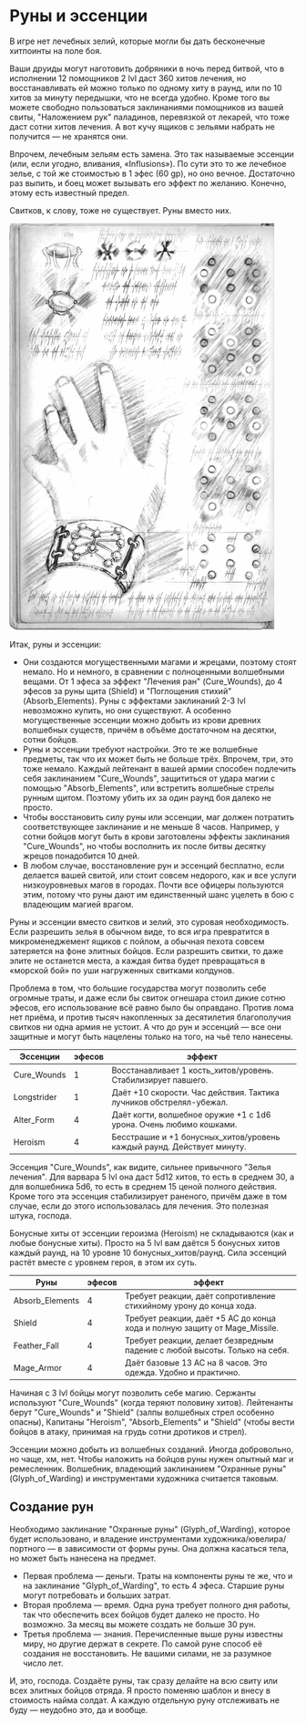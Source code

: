# Руны и эссенции

В игре нет лечебных зелий, которые могли бы дать бесконечные хитпоинты на поле боя.  

Ваши друиды могут наготовить добряники в ночь перед битвой, что в исполнении 12 помощников 2 lvl даст 360 хитов лечения, но восстанавливать ей можно только по одному хиту в раунд, или по 10 хитов за минуту передышки, что не всегда удобно. Кроме того вы можете свободно пользоваться заклинаниями помощников из вашей свиты, "Наложением рук" паладинов, перевязкой от лекарей, что тоже даст сотни хитов лечения. А вот кучу ящиков с зельями набрать не получится — не хранятся они.  

Впрочем, лечебным зельям есть замена. Это так называемые эссенции (или, если угодно, вливания, «Influsions»). По сути это то же лечебное зелье, с той же стоимостью в 1 эфес (60 gp), но оно вечное. Достаточно раз выпить, и боец может вызывать его эффект по желанию. Конечно, этому есть известный предел.  

Свитков, к слову, тоже не существует. Руны вместо них.  

![Рунный щит](/images/runes.png)

Итак, руны и эссенции:  
- Они создаются могущественными магами и жрецами, поэтому стоят немало. Но и немного, в сравнении с полноценными волшебными вещами. От 1 эфеса за эффект "Лечения ран" (Cure_Wounds), до 4 эфесов за руны щита (Shield) и "Поглощения стихий" (Absorb_Elements). Руны с эффектами заклинаний 2-3 lvl невозможно купить, но они существуют. А особенно могущественные эссенции можно добыть из крови древних волшебных существ, причём в объёме достаточном на десятки, сотни бойцов.  
- Руны и эссенции требуют настройки. Это те же волшебные предметы, так что их может быть не больше трёх. Впрочем, три, это тоже немало. Каждый лейтенант в вашей армии способен подлечить себя заклинанием "Cure_Wounds", защититься от удара магии с помощью "Absorb_Elements", или встретить волшебные стрелы рунным щитом. Поэтому убить их за один раунд боя далеко не просто.  
- Чтобы восстановить силу руны или эссенции, маг должен потратить соответствующее заклинание и не меньше 8 часов. Например, у сотни бойцов могут быть в крови заготовлены эффекты заклинания "Cure_Wounds", но чтобы восполнить их после битвы десятку жрецов понадобится 10 дней.
- В любом случае, восстановление рун и эссенций бесплатно, если делается вашей свитой, или стоит совсем недорого, как и все услуги низкоуровневых магов в городах. Почти все офицеры пользуются этим, потому что руны дают им единственный шанс уцелеть в бою с владеющим магией врагом.  

Руны и эссенции вместо свитков и зелий, это суровая необходимость. Если разрешить зелья в обычном виде, то вся игра превратится в микроменеджемент ящиков с пойлом, а обычная пехота совсем затеряется на фоне элитных бойцов. Если разрешить свитки, то даже элите не останется места, а каждая битва будет превращаться в «морской бой» по уши нагруженных свитками колдунов.  

Проблема в том, что большие государства могут позволить себе огромные траты, и даже если бы свиток огнешара стоил дикие сотню эфесов, его использование всё равно было бы оправдано. Против лома нет приёма, и против тысяч накопленных за десятилетия благополучия свитков ни одна армия не устоит. А что до рун и эссенций — все они защитные и могут быть нацелены только на того, на чьё тело нанесены.  

Эссенции          | эфесов  | эффект  
----------------- | ------- | --------------------------------------------------------------------------  
Cure_Wounds       | 1       | Восстанавливает 1 кость_хитов/уровень. Стабилизирует павшего.  
Longstrider       | 1       | Даёт +10 скорости. Час действия. Тактика лучников обстрелял-убежал.  
Alter_Form        | 4       | Даёт когти, волшебное оружие +1 с 1d6 урона. Очень любимо кошками.  
Heroism           | 4       | Бесстрашие и +1 бонусных_хитов/уровень каждый раунд. Действует минуту.  

Эссенция "Cure_Wounds", как видите, сильнее привычного "Зелья лечения". Для варвара 5 lvl она даст 5d12 хитов, то есть в среднем 30, а для волшебника 5d6, то есть в среднем 15 ценой полного действия. Кроме того эта эссенция стабилизирует раненого, причём даже в том случае, если до этого использовалась для лечения. Это полезная штука, господа.

Бонусные хиты от эссенции героизма (Heroism) не складываются (как и любые бонусные хиты). Просто на 5 lvl вам даётся 5 бонусных хитов каждый раунд, на 10 уровне 10 бонусных_хитов/раунд. Сила эссенций растёт вместе с уровнем героя, в этом их суть.

Руны              | эфесов  | эффект  
----------------- | ------- | --------------------------------------------------------------------------  
Absorb_Elements   | 4       | Требует реакции, даёт сопротивление стихийному урону до конца хода.  
Shield            | 4       | Требует реакции, даёт +5 AC до конца хода и полную защиту от Mage_Missile.  
Feather_Fall      | 4       | Требует реакции, делает безвредным падение с любой высоты. Только на себя.  
Mage_Armor        | 4       | Даёт базовые 13 AC на 8 часов. Это одежда. Удобно и практично.  

Начиная с 3 lvl бойцы могут позволить себе магию. Сержанты используют "Cure_Wounds" (когда теряют половину хитов). Лейтенанты берут "Cure_Wounds" и "Shield" (залпы волшебных стрел особенно опасны), Капитаны "Heroism", "Absorb_Elements" и "Shield" (чтобы вести бойцов в атаку, принимая на грудь сотни дротиков и стрел).  

Эссенции можно добыть из волшебных созданий. Иногда добровольно, но чаще, хм, нет. Чтобы наложить на бойцов руны нужен опытный маг и ремесленник. Волшебник, владеющий заклинанием "Охранные руны" (Glyph_of_Warding) и инструментами художника считается таковым.  

## Создание рун

Необходимо заклинание "Охранные руны" (Glyph_of_Warding), которое будет использовано, и владение инструментами художника/ювелира/портного — в зависимости от формы руны. Она должна касаться тела, но может быть нанесена на предмет.  

- Первая проблема — деньги. Траты на компоненты руны те же, что и на заклинание "Glyph_of_Warding", то есть 4 эфеса. Старшие руны могут потребовать и больших затрат.  
- Вторая проблема — время. Одна руна требует полного дня работы, так что обеспечить всех бойцов будет далеко не просто. Но возможно. За месяц вы можете создать не больше 30 рун.  
- Третья проблема — знания. Перечисленные выше руны известны миру, но другие держат в секрете. По самой руне способ её создания не восстановить. Не вашими силами, не за разумное число лет.  

И, это, господа. Создаёте руны, так сразу делайте на всю свиту или всех элитных бойцов отряда. Я просто поменяю шаблон и внесу в стоимость найма солдат. А каждую отдельную руну отслеживать не буду — неудобно это, да и вообще.  
